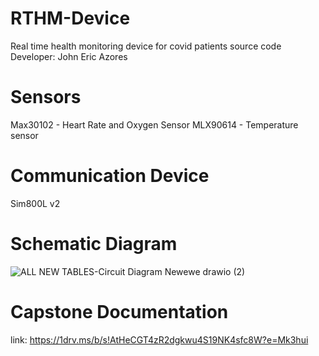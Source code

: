 # RTHM-Device
Real time health monitoring device for covid patients source code
Developer: John Eric Azores

# Sensors 
  Max30102 - Heart Rate and Oxygen Sensor
  MLX90614 - Temperature sensor
  
# Communication Device
  Sim800L v2


# Schematic Diagram
![ALL NEW TABLES-Circuit Diagram Newewe drawio (2)](https://user-images.githubusercontent.com/74230834/167674031-26265393-75e1-46d5-b654-60a0a59ec470.png)

# Capstone Documentation 
  link: https://1drv.ms/b/s!AtHeCGT4zR2dgkwu4S19NK4sfc8W?e=Mk3hui
  
